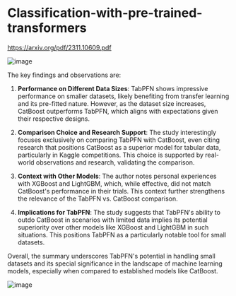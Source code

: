 # Classification-with-pre-trained-transformers

https://arxiv.org/pdf/2311.10609.pdf

![image](https://github.com/sinanazeri/Classification-with-pre-trained-transformers/assets/121966646/ca00ca24-5347-4b7f-b052-9ab023c3727f)


The key findings and observations are:

1. **Performance on Different Data Sizes**: TabPFN shows impressive performance on smaller datasets, likely benefiting from transfer learning and its pre-fitted nature. However, as the dataset size increases, CatBoost outperforms TabPFN, which aligns with expectations given their respective designs.

2. **Comparison Choice and Research Support**: The study interestingly focuses exclusively on comparing TabPFN with CatBoost, even citing research that positions CatBoost as a superior model for tabular data, particularly in Kaggle competitions. This choice is supported by real-world observations and research, validating the comparison.

3. **Context with Other Models**: The author notes personal experiences with XGBoost and LightGBM, which, while effective, did not match CatBoost's performance in their trials. This context further strengthens the relevance of the TabPFN vs. CatBoost comparison.

4. **Implications for TabPFN**: The study suggests that TabPFN's ability to outdo CatBoost in scenarios with limited data implies its potential superiority over other models like XGBoost and LightGBM in such situations. This positions TabPFN as a particularly notable tool for small datasets.

Overall, the summary underscores TabPFN's potential in handling small datasets and its special significance in the landscape of machine learning models, especially when compared to established models like CatBoost.


![image](https://github.com/sinanazeri/Classification-with-pre-trained-transformers/assets/121966646/660d207c-2d38-43e0-aa34-48901433aa57)
